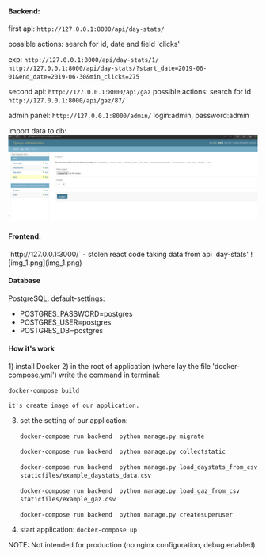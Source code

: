 <h4>Backend: </h4>

first api: `http://127.0.0.1:8000/api/day-stats/`

possible actions:
search for id, date and field 'clicks'

exp:
`http://127.0.0.1:8000/api/day-stats/1/`
`http://127.0.0.1:8000/api/day-stats/?start_date=2019-06-01&end_date=2019-06-30&min_clicks=275`

second api:
`http://127.0.0.1:8000/api/gaz`
possible actions:
search for id
`http://127.0.0.1:8000/api/gaz/87/`

admin panel:
`http://127.0.0.1:8000/admin/` login:admin, password:admin

import data to db:
![img_2.png](img_2.png)
<h4>Frontend:</h4>
`http://127.0.0.1:3000/` - stolen react code taking data from api 'day-stats'
![img_1.png](img_1.png)

<h4>Database</h4>

PostgreSQL: default-settings:       
- POSTGRES_PASSWORD=postgres
- POSTGRES_USER=postgres
- POSTGRES_DB=postgres

<h4>How it's work</h4>
1) install Docker
2) in the root of application (where lay the file 'docker-compose.yml') write
the command in terminal:
   
   `docker-compose build`

    it's create image of our application.
3) set the setting of our application:

   `docker-compose run backend  python manage.py migrate`
      
   `docker-compose run backend  python manage.py collectstatic`
   
   `docker-compose run backend  python manage.py load_daystats_from_csv staticfiles/example_daystats_data.csv`
   
   `docker-compose run backend  python manage.py load_gaz_from_csv staticfiles/example_gaz.csv`
   
   `docker-compose run backend  python manage.py createsuperuser`


4) start application: `docker-compose up`


NOTE: Not intended for production (no nginx configuration, debug enabled).